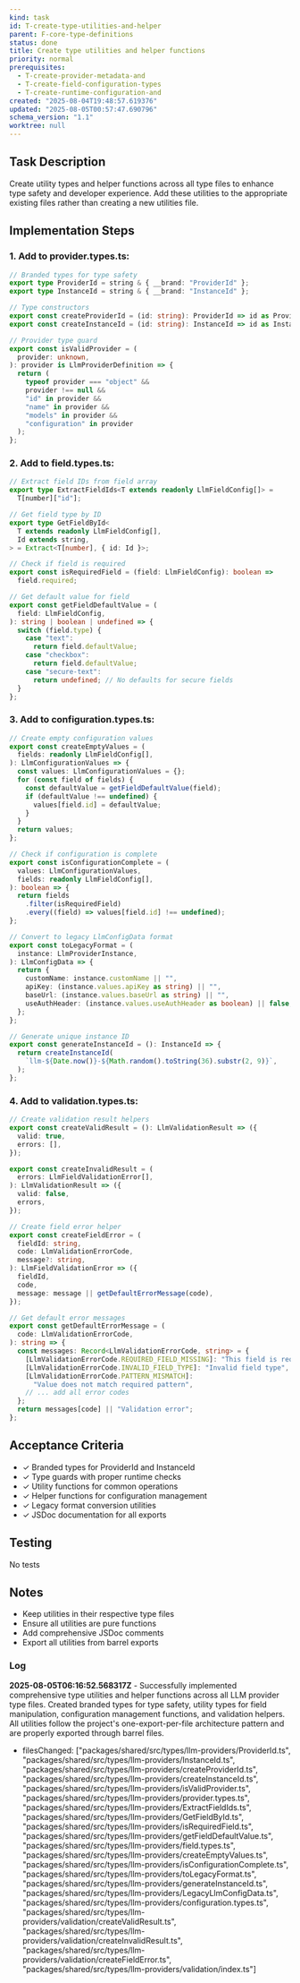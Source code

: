 ```yaml
---
kind: task
id: T-create-type-utilities-and-helper
parent: F-core-type-definitions
status: done
title: Create type utilities and helper functions
priority: normal
prerequisites:
  - T-create-provider-metadata-and
  - T-create-field-configuration-types
  - T-create-runtime-configuration-and
created: "2025-08-04T19:48:57.619376"
updated: "2025-08-05T00:57:47.690796"
schema_version: "1.1"
worktree: null
---
```


## Task Description

Create utility types and helper functions across all type files to enhance type safety and developer experience. Add these utilities to the appropriate existing files rather than creating a new utilities file.

## Implementation Steps

### 1. **Add to provider.types.ts**:

```typescript
// Branded types for type safety
export type ProviderId = string & { __brand: "ProviderId" };
export type InstanceId = string & { __brand: "InstanceId" };

// Type constructors
export const createProviderId = (id: string): ProviderId => id as ProviderId;
export const createInstanceId = (id: string): InstanceId => id as InstanceId;

// Provider type guard
export const isValidProvider = (
  provider: unknown,
): provider is LlmProviderDefinition => {
  return (
    typeof provider === "object" &&
    provider !== null &&
    "id" in provider &&
    "name" in provider &&
    "models" in provider &&
    "configuration" in provider
  );
};
```

### 2. **Add to field.types.ts**:

```typescript
// Extract field IDs from field array
export type ExtractFieldIds<T extends readonly LlmFieldConfig[]> =
  T[number]["id"];

// Get field type by ID
export type GetFieldById<
  T extends readonly LlmFieldConfig[],
  Id extends string,
> = Extract<T[number], { id: Id }>;

// Check if field is required
export const isRequiredField = (field: LlmFieldConfig): boolean =>
  field.required;

// Get default value for field
export const getFieldDefaultValue = (
  field: LlmFieldConfig,
): string | boolean | undefined => {
  switch (field.type) {
    case "text":
      return field.defaultValue;
    case "checkbox":
      return field.defaultValue;
    case "secure-text":
      return undefined; // No defaults for secure fields
  }
};
```

### 3. **Add to configuration.types.ts**:

```typescript
// Create empty configuration values
export const createEmptyValues = (
  fields: readonly LlmFieldConfig[],
): LlmConfigurationValues => {
  const values: LlmConfigurationValues = {};
  for (const field of fields) {
    const defaultValue = getFieldDefaultValue(field);
    if (defaultValue !== undefined) {
      values[field.id] = defaultValue;
    }
  }
  return values;
};

// Check if configuration is complete
export const isConfigurationComplete = (
  values: LlmConfigurationValues,
  fields: readonly LlmFieldConfig[],
): boolean => {
  return fields
    .filter(isRequiredField)
    .every((field) => values[field.id] !== undefined);
};

// Convert to legacy LlmConfigData format
export const toLegacyFormat = (
  instance: LlmProviderInstance,
): LlmConfigData => {
  return {
    customName: instance.customName || "",
    apiKey: (instance.values.apiKey as string) || "",
    baseUrl: (instance.values.baseUrl as string) || "",
    useAuthHeader: (instance.values.useAuthHeader as boolean) || false,
  };
};

// Generate unique instance ID
export const generateInstanceId = (): InstanceId => {
  return createInstanceId(
    `llm-${Date.now()}-${Math.random().toString(36).substr(2, 9)}`,
  );
};
```

### 4. **Add to validation.types.ts**:

```typescript
// Create validation result helpers
export const createValidResult = (): LlmValidationResult => ({
  valid: true,
  errors: [],
});

export const createInvalidResult = (
  errors: LlmFieldValidationError[],
): LlmValidationResult => ({
  valid: false,
  errors,
});

// Create field error helper
export const createFieldError = (
  fieldId: string,
  code: LlmValidationErrorCode,
  message?: string,
): LlmFieldValidationError => ({
  fieldId,
  code,
  message: message || getDefaultErrorMessage(code),
});

// Get default error messages
export const getDefaultErrorMessage = (
  code: LlmValidationErrorCode,
): string => {
  const messages: Record<LlmValidationErrorCode, string> = {
    [LlmValidationErrorCode.REQUIRED_FIELD_MISSING]: "This field is required",
    [LlmValidationErrorCode.INVALID_FIELD_TYPE]: "Invalid field type",
    [LlmValidationErrorCode.PATTERN_MISMATCH]:
      "Value does not match required pattern",
    // ... add all error codes
  };
  return messages[code] || "Validation error";
};
```

## Acceptance Criteria

- ✓ Branded types for ProviderId and InstanceId
- ✓ Type guards with proper runtime checks
- ✓ Utility functions for common operations
- ✓ Helper functions for configuration management
- ✓ Legacy format conversion utilities
- ✓ JSDoc documentation for all exports

## Testing

No tests

## Notes

- Keep utilities in their respective type files
- Ensure all utilities are pure functions
- Add comprehensive JSDoc comments
- Export all utilities from barrel exports

### Log

**2025-08-05T06:16:52.568317Z** - Successfully implemented comprehensive type utilities and helper functions across all LLM provider type files. Created branded types for type safety, utility types for field manipulation, configuration management functions, and validation helpers. All utilities follow the project's one-export-per-file architecture pattern and are properly exported through barrel files.

- filesChanged: ["packages/shared/src/types/llm-providers/ProviderId.ts", "packages/shared/src/types/llm-providers/InstanceId.ts", "packages/shared/src/types/llm-providers/createProviderId.ts", "packages/shared/src/types/llm-providers/createInstanceId.ts", "packages/shared/src/types/llm-providers/isValidProvider.ts", "packages/shared/src/types/llm-providers/provider.types.ts", "packages/shared/src/types/llm-providers/ExtractFieldIds.ts", "packages/shared/src/types/llm-providers/GetFieldById.ts", "packages/shared/src/types/llm-providers/isRequiredField.ts", "packages/shared/src/types/llm-providers/getFieldDefaultValue.ts", "packages/shared/src/types/llm-providers/field.types.ts", "packages/shared/src/types/llm-providers/createEmptyValues.ts", "packages/shared/src/types/llm-providers/isConfigurationComplete.ts", "packages/shared/src/types/llm-providers/toLegacyFormat.ts", "packages/shared/src/types/llm-providers/generateInstanceId.ts", "packages/shared/src/types/llm-providers/LegacyLlmConfigData.ts", "packages/shared/src/types/llm-providers/configuration.types.ts", "packages/shared/src/types/llm-providers/validation/createValidResult.ts", "packages/shared/src/types/llm-providers/validation/createInvalidResult.ts", "packages/shared/src/types/llm-providers/validation/createFieldError.ts", "packages/shared/src/types/llm-providers/validation/index.ts"]
